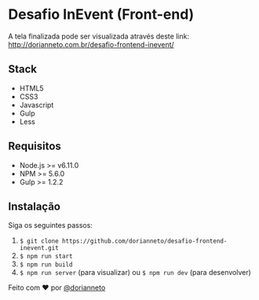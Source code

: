 # Desafio InEvent (Front-end)
A tela finalizada pode ser visualizada através deste link: http://dorianneto.com.br/desafio-frontend-inevent/

## Stack

- HTML5
- CSS3
- Javascript
- Gulp
- Less

## Requisitos

- Node.js >= v6.11.0
- NPM >= 5.6.0
- Gulp >= 1.2.2

## Instalação

Siga os seguintes passos:

1. `$ git clone https://github.com/dorianneto/desafio-frontend-inevent.git`
1. `$ npm run start`
1. `$ npm run build`
1. `$ npm run server` (para visualizar) ou `$ npm run dev` (para desenvolver)

Feito com :heart: por [@dorianneto](https://github.com/dorianneto)
